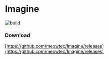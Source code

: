 # Imagine

[![build](https://travis-ci.org/meowtec/Imagine.svg?branch=master)](https://travis-ci.org/meowtec/Imagine)

### Download

[https://github.com/meowtec/Imagine/releases](https://github.com/meowtec/Imagine/releases)
